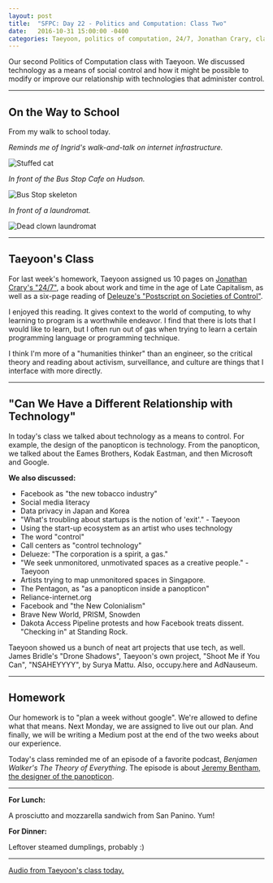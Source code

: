 ```yaml
---
layout: post
title:  "SFPC: Day 22 - Politics and Computation: Class Two"
date:   2016-10-31 15:00:00 -0400
categories: Taeyoon, politics of computation, 24/7, Jonathan Crary, class audio
---
```


Our second Politics of Computation class with Taeyoon. We discussed technology as a means of social control and how it might be possible to modify or improve our relationship with technologies that administer control.

-----

<h2>On the Way to School</h2>

From my walk to school today.

*Reminds me of Ingrid's walk-and-talk on internet infrastructure.*

![Stuffed cat](/assets/sfpc-images/IMG_5218.jpg)

*In front of the Bus Stop Cafe on Hudson.*

![Bus Stop skeleton](/assets/sfpc-images/IMG_5221.jpg)

*In front of a laundromat.*

![Dead clown laundromat](/assets/sfpc-images/IMG_5223.jpg)

-----

<h2>Taeyoon's Class</h2>

For last week's homework, Taeyoon assigned us 10 pages on [Jonathan Crary's "24/7"](https://www.amazon.com/dp/B00DQAQZMI/ref=dp-kindle-redirect?_encoding=UTF8&btkr=1), a book about work and time in the age of Late Capitalism, as well as a six-page reading of [Deleuze's "Postscript on Societies of Control"](https://cidadeinseguranca.files.wordpress.com/2012/02/deleuze_control.pdf).

I enjoyed this reading. It gives context to the world of computing, to why learning to program is a worthwhile endeavor. I find that there is lots that I would like to learn, but I often run out of gas when trying to learn a certain programming language or programming technique.

I think I'm more of a "humanities thinker" than an engineer, so the critical theory and reading about activism, surveillance, and culture are things that I interface with more directly.

-----

<h2>"Can We Have a Different Relationship with Technology"</h2>

In today's class we talked about technology as a means to control. For example, the design of the panopticon is technology. From the panopticon, we talked about the Eames Brothers, Kodak Eastman, and then Microsoft and Google.

**We also discussed:**

- Facebook as "the new tobacco industry"
- Social media literacy
- Data privacy in Japan and Korea
- "What's troubling about startups is the notion of 'exit'." - Taeyoon
- Using the start-up ecosystem as an artist who uses technology
- The word "control"
- Call centers as "control technology"
- Delueze: "The corporation is a spirit, a gas."
- "We seek unmonitored, unmotivated spaces as a creative people." - Taeyoon
- Artists trying to map unmonitored spaces in Singapore.
- The Pentagon, as "as a panopticon inside a panopticon"
- Reliance-internet.org
- Facebook and "the New Colonialism"
- Brave New World, PRISM, Snowden
- Dakota Access Pipeline protests and how Facebook treats dissent. "Checking in" at Standing Rock.

Taeyoon showed us a bunch of neat art projects that use tech, as well. James Bridle's "Drone Shadows", Taeyoon's own project, "Shoot Me if You Can", "NSAHEYYYY", by Surya Mattu. Also, occupy.here and AdNauseum.

-----

<h2>Homework</h2>

Our homework is to "plan a week without google". We're allowed to define what that means. Next Monday, we are assigned to live out our plan. And finally, we will be writing a Medium post at the end of the two weeks about our experience.



Today's class reminded me of an episode of a favorite podcast, *Benjamen Walker's The Theory of Everything*.  The episode is about [Jeremy Bentham, the designer of the panopticon](http://toe.prx.org/).

-----

**For Lunch:**

A prosciutto and mozzarella sandwich from San Panino. Yum!

**For Dinner:**

Leftover steamed dumplings, probably :)

-----

[Audio from Taeyoon's class today.](https://www.dropbox.com/s/ms57hojbf7qoyjm/10312016%20-%20Taeyoon%27s%20Class.m4a?dl=0)
